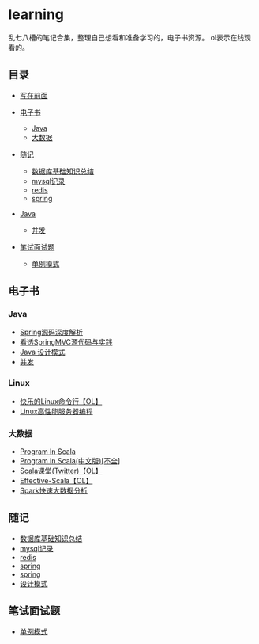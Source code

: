 # learning
乱七八槽的笔记合集，整理自己想看和准备学习的，电子书资源。
ol表示在线观看的。

## 目录

- [写在前面](#写在前面)

- [电子书](#电子书)
    + [Java](#java)
    + [大数据](#大数据)

- [随记](#随记)
    + [数据库基础知识总结](#随记)
    + [mysql记录](#随记)
    + [redis](#随记)
    + [spring](#随记)
- [Java](#java)
    + [并发](#java)
- [笔试面试题](#笔试面试题)
    + [单例模式](#笔试面试题)


## 电子书

### Java

+ [Spring源码深度解析](Java/Spring源码深度解析.pdf)
+ [看透SpringMVC源代码与实践](Java/看透springMvc源代码分析与实践.pdf) 
+ [Java 设计模式](Java/设计模式(中文版).pdf)
+ [并发](java/并发/Java并发编程.md)

### Linux

+ [快乐的Linux命令行【OL】](http://billie66.github.io/TLCL/index.html)
+ [Linux高性能服务器编程](liunx/Linux高性能服务器编程.pdf)


### 大数据

+ [Program In Scala](bigdata/Programming_in_Scala.pdf)
+ [Program In Scala(中文版)[不全]](bigdata/Scala编程(中文版).pdf)
+ [Scala课堂(Twitter)【OL】](http://twitter.github.io/scala_school/zh_cn)
+ [Effective-Scala【OL】](http://twitter.github.io/effectivescala/index-cn.html)
+ [Spark快速大数据分析](bigdata/Spark快速大数据分析.pdf)

## 随记
+ [数据库基础知识总结](数据库/数据库基础知识总结.md)
+ [mysql记录](数据库/mysql记录.md)
+ [redis](常用框架/redis/Redis知识点&面试题总结.md)
+ [spring](常用框架/spring/spring常用知识点.md)
+ [spring](常用框架/spring/spring-springboot常用注解.md)
+ [设计模式](设计模式/设计模式总结.md)

## 笔试面试题
+ [单例模式](笔试面试题/单例模式.md)